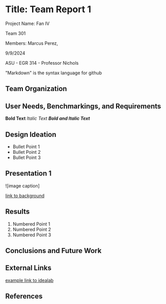 # Title: Team Report 1

Project Name: Fan IV

Team 301

Members: Marcus Perez, 

9/9/2024

ASU - EGR 314 - Professor Nichols

"Markdown" is the syntax language for github

## Team Organization

## User Needs, Benchmarkings, and Requirements

**Bold Text**
_Italic Text_
**_Bold and Italic Text_**

## Design Ideation

* Bullet Point 1
* Bullet Point 2
* Bullet Point 3

## Presentation 1

![image caption]

[link to background](/background)

## Results

1. Numbered Point 1
1. Numbered Point 2
1. Numbered Point 3

## Conclusions and Future Work

## External Links

[example link to idealab](https://idealab.asu.edu)


## References
